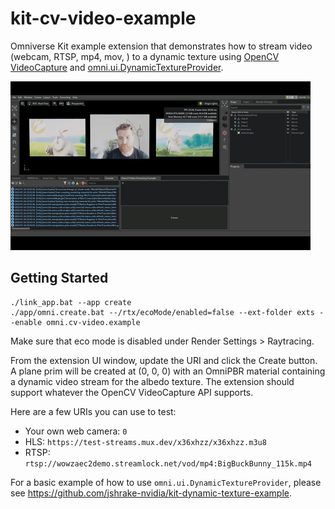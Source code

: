 # kit-cv-video-example

Omniverse Kit example extension that demonstrates how to stream video (webcam, RTSP, mp4, mov, ) to a dynamic texture using [OpenCV VideoCapture](https://docs.opencv.org/3.4/dd/d43/tutorial_py_video_display.html) and [omni.ui.DynamicTextureProvider](https://docs.omniverse.nvidia.com/kit/docs/omni.ui/latest/omni.ui/omni.ui.ByteImageProvider.html#byteimageprovider).

![demo](./images/demo.gif)

## Getting Started

```
./link_app.bat --app create
./app/omni.create.bat --/rtx/ecoMode/enabled=false --ext-folder exts --enable omni.cv-video.example
```

Make sure that eco mode is disabled under Render Settings > Raytracing.

From the extension UI window, update the URI and click the Create button. A plane prim will be created at (0, 0, 0) with an OmniPBR material containing a dynamic video stream for the albedo texture. The extension should support whatever the OpenCV VideoCapture API supports.

Here are a few URIs you can use to test:

- Your own web camera: `0`
- HLS: `https://test-streams.mux.dev/x36xhzz/x36xhzz.m3u8`
- RTSP: `rtsp://wowzaec2demo.streamlock.net/vod/mp4:BigBuckBunny_115k.mp4`

For a basic example of how to use `omni.ui.DynamicTextureProvider`, please see <https://github.com/jshrake-nvidia/kit-dynamic-texture-example>.